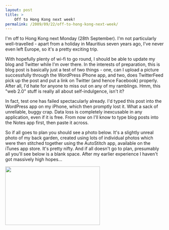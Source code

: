 ```yaml
---
layout: post
title: >
    Off to Hong Kong next week!
permalink: /2009/09/22/off-to-hong-kong-next-week/
---
```

I'm off to Hong Kong next Monday (28th September). I'm not particularly well-travelled - apart from a holiday in Mauritius seven years ago, I've never even left Europe, so it's a pretty exciting trip.

With hopefully plenty of wi-fi to go round, I should be able to update my blog and Twitter while I'm over there. In the interests of preparation, this is blog post is basically just a test of two things - one, can I upload a picture successfully through the WordPress iPhone app, and two, does TwitterFeed pick up the post and put a link on Twitter (and hence Facebook) properly. After all, I'd hate for anyone to miss out on any of my ramblings. Hmm, this "web 2.0" stuff is really all about self-indulgence, isn't it?

In fact, test one has failed spectacularly already. I'd typed this post into the WordPress app on my iPhone, which then promptly lost it. What a sack of unreliable, buggy crap. Data loss is completely inexcusable in any application, even if it is free. From now on I'll know to type blog posts into the Notes app first, then paste it across.

So if all goes to plan you should see a photo below. It's a slightly unreal photo of my back garden, created using lots of individual photos which were then stitched together using the AutoStitch app, available on the iTunes app store. It's pretty nifty. And if all doesn't go to plan, presumably all you'll see below is a blank space. After my earlier experience I haven't got massively high hopes...
<p><a href="http://alexwarrenblog.files.wordpress.com/2009/09/l_1798_1112_6a222d9f-a447-43e5-ac39-65bd58f27279.jpeg"><img src="http://alexwarrenblog.files.wordpress.com/2009/09/l_1798_1112_6a222d9f-a447-43e5-ac39-65bd58f27279.jpeg" alt="" width="300" height="185" class="alignnone size-full wp-image-364" /></a></p>
